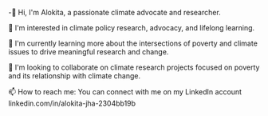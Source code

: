 -👋 Hi, I'm Alokita, a passionate climate advocate and researcher.

👀 I'm interested in climate policy research, advocacy, and lifelong learning.

🌱 I'm currently learning more about the intersections of poverty and climate issues to drive meaningful research and change.

💞️ I'm looking to collaborate on climate research projects focused on poverty and its relationship with climate change.

📫 How to reach me: You can connect with me on my LinkedIn account linkedin.com/in/alokita-jha-2304bb19b

